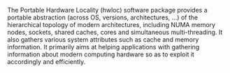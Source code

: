 The Portable Hardware Locality (hwloc) software package provides a portable abstraction (across OS, versions, architectures, ...) of the hierarchical topology of modern architectures, including NUMA memory nodes, sockets, shared caches, cores and simultaneous multi-threading. It also gathers various system attributes such as cache and memory information. It primarily aims at helping applications with gathering information about modern computing hardware so as to exploit it accordingly and efficiently.